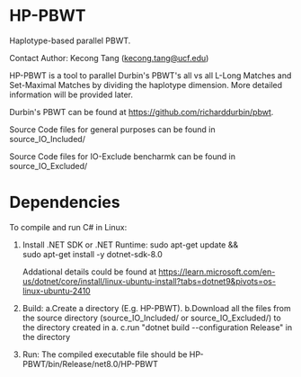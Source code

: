 # HP-PBWT
Haplotype-based parallel PBWT.

Contact Author: Kecong Tang (kecong.tang@ucf.edu)

HP-PBWT is a tool to parallel Durbin's PBWT's all vs all L-Long Matches and Set-Maximal Matches by dividing the haplotype dimension. More detailed information will be provided later.

Durbin's PBWT can be found at https://github.com/richarddurbin/pbwt.

Source Code files for general purposes can be found in source_IO_Included/ 

Source Code files for IO-Exclude bencharmk can be found in source_IO_Excluded/




# Dependencies

To compile and run C# in Linux:

1. Install .NET SDK or .NET Runtime:
   sudo apt-get update && \
    sudo apt-get install -y dotnet-sdk-8.0
   
   Addational details could be found at https://learn.microsoft.com/en-us/dotnet/core/install/linux-ubuntu-install?tabs=dotnet9&pivots=os-linux-ubuntu-2410
   
2. Build:
   a.Create a directory (E.g. HP-PBWT).
   b.Download all the files from the source directory (source_IO_Included/ or source_IO_Excluded/) to the directory created in a.
   c.run "dotnet build --configuration Release" in the directory
3. Run:
   The compiled executable file should be HP-PBWT/bin/Release/net8.0/HP-PBWT
   

